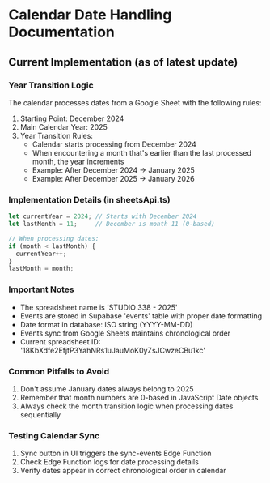 # Calendar Date Handling Documentation

## Current Implementation (as of latest update)

### Year Transition Logic
The calendar processes dates from a Google Sheet with the following rules:

1. Starting Point: December 2024
2. Main Calendar Year: 2025
3. Year Transition Rules:
   - Calendar starts processing from December 2024
   - When encountering a month that's earlier than the last processed month, the year increments
   - Example: After December 2024 → January 2025
   - Example: After December 2025 → January 2026

### Implementation Details (in sheetsApi.ts)
```typescript
let currentYear = 2024; // Starts with December 2024
let lastMonth = 11;     // December is month 11 (0-based)

// When processing dates:
if (month < lastMonth) {
  currentYear++;
}
lastMonth = month;
```

### Important Notes
- The spreadsheet name is 'STUDIO 338 - 2025'
- Events are stored in Supabase 'events' table with proper date formatting
- Date format in database: ISO string (YYYY-MM-DD)
- Events sync from Google Sheets maintains chronological order
- Current spreadsheet ID: '18KbXdfe2EfjtP3YahNRs1uJauMoK0yZsJCwzeCBu1kc'

### Common Pitfalls to Avoid
1. Don't assume January dates always belong to 2025
2. Remember that month numbers are 0-based in JavaScript Date objects
3. Always check the month transition logic when processing dates sequentially

### Testing Calendar Sync
1. Sync button in UI triggers the sync-events Edge Function
2. Check Edge Function logs for date processing details
3. Verify dates appear in correct chronological order in calendar